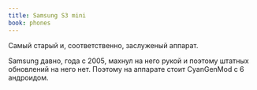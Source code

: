 ```yaml
---
title: Samsung S3 mini
book: phones
---
```


Самый старый и, соответственно, заслуженый аппарат.  

Samsung давно, года с 2005, махнул на него рукой и поэтому штатных обновлений на него нет.
Поэтому на аппарате стоит CyanGenMod с 6 андроидом.  

